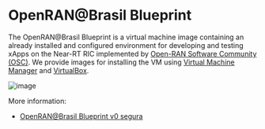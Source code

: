 # OpenRAN@Brasil Blueprint
The OpenRAN@Brasil Blueprint is a virtual machine image containing an already installed and configured environment for developing and testing xApps on the Near-RT RIC implemented by [Open-RAN Software Community (OSC)](https://o-ran-sc.org/). We provide images for installing the VM using [Virtual Machine Manager](https://virt-manager.org/) and [VirtualBox](https://www.virtualbox.org/). 

![image](https://github.com/LAB-LAPSI-UFCG/openran-br-blueprint-seguranca/assets/162452677/1e81688a-6c08-4a61-9cea-07e5c4b8bf18)

More information:
 - [OpenRAN@Brasil Blueprint v0 segura](https://github.com/LAB-LAPSI-UFCG/openran-br-blueprint-seguranca/wiki/OpenRAN@Brasil-Blueprint-v0-S)
